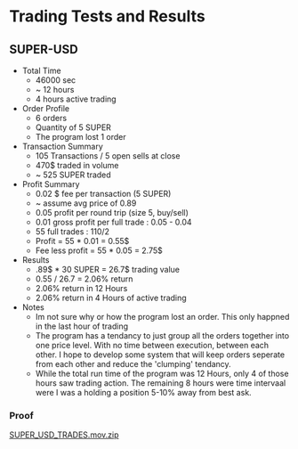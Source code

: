# Trading Tests and Results 
## SUPER-USD 
  - Total Time
    - 46000 sec
    - ~ 12 hours
    - 4 hours active trading
  - Order Profile
    - 6 orders
    - Quantity of 5 SUPER
    - The program lost 1 order
  - Transaction Summary
    - 105 Transactions / 5 open sells at close
    - 470$ traded in volume
    - ~ 525 SUPER traded
  - Profit Summary
    - 0.02 $ fee per transaction (5 SUPER)
    - ~ assume avg price of 0.89
    - 0.05 profit per round trip (size 5, buy/sell)
    - 0.01 gross profit per full trade : 0.05 - 0.04
    - 55 full trades : 110/2 
    - Profit = 55 * 0.01  = 0.55$
    - Fee less profit = 55 * 0.05 = 2.75$
  - Results
    - .89$ * 30 SUPER = 26.7$ trading value
    - 0.55 / 26.7 = 2.06% return
    - 2.06% return in 12 Hours
    - 2.06% return in 4 Hours of active trading
  - Notes
    - Im not sure why or how the program lost an order. This only happned in the last hour of trading
    - The program has a tendancy to just group all the orders together into one price level. With no time between execution, between each other. I hope to develop some system that will keep orders seperate from each other and reduce the 'clumping' tendancy. 
    - While the total run time of the program was 12 Hours, only 4 of those hours saw trading action. The remaining 8 hours were time intervaal were I was a holding a position 5-10% away from best ask. 
### Proof
[SUPER_USD_TRADES.mov.zip](https://github.com/AlekseyUrmanov/ProgramDocumentation/files/8398129/SUPER_USD_TRADES.mov.zip)
